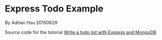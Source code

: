 # Express Todo Example
By Adrian Hsu 20150629

Source code for the tutorial [Write a todo list with Express and MongoDB](http://dreamerslab.com/blog/en/write-a-todo-list-with-express-and-mongodb/)
